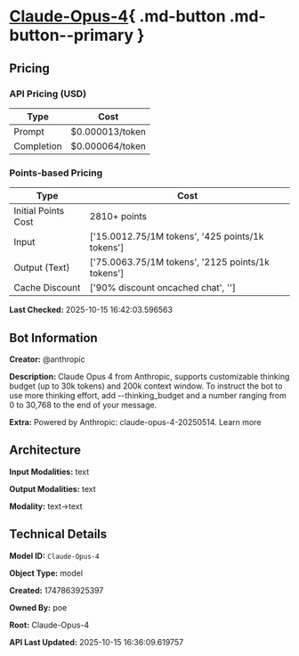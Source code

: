 # [Claude-Opus-4](https://poe.com/Claude-Opus-4){ .md-button .md-button--primary }

## Pricing

### API Pricing (USD)

| Type | Cost |
|------|------|
| Prompt | $0.000013/token |
| Completion | $0.000064/token |

### Points-based Pricing

| Type | Cost |
|------|------|
| Initial Points Cost | 2810+ points |
| Input | ['$15.00$12.75/1M tokens', '425 points/1k tokens'] |
| Output (Text) | ['$75.00$63.75/1M tokens', '2125 points/1k tokens'] |
| Cache Discount | ['90% discount oncached chat', ''] |

**Last Checked:** 2025-10-15 16:42:03.596563


## Bot Information

**Creator:** @anthropic

**Description:** Claude Opus 4 from Anthropic, supports customizable thinking budget (up to 30k tokens) and 200k context window.
To instruct the bot to use more thinking effort, add --thinking_budget and a number ranging from 0 to 30,768 to the end of your message.

**Extra:** Powered by Anthropic: claude-opus-4-20250514. Learn more


## Architecture

**Input Modalities:** text

**Output Modalities:** text

**Modality:** text->text


## Technical Details

**Model ID:** `Claude-Opus-4`

**Object Type:** model

**Created:** 1747863925397

**Owned By:** poe

**Root:** Claude-Opus-4

**API Last Updated:** 2025-10-15 16:36:09.619757
